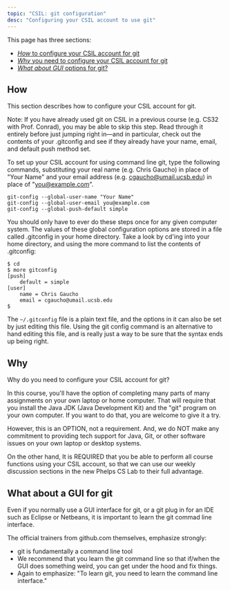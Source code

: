```yaml
---
topic: "CSIL: git configuration"
desc: "Configuring your CSIL account to use git"
---
```


This page has three sections:

* [*How* to configure your CSIL account for git]({{page.url}}#how)
* [*Why* you need to configure your CSIL account for git]({{page.url}}#why)
* [*What about GUI* options for git?]({{page.url}}#what-about-a-gui-for-git)

How
---

This section describes how to configure your CSIL account for git.

Note: If you have already used git on CSIL in a previous course (e.g. CS32 with Prof. Conrad), you may be able to skip this step. Read through it entirely before just jumping right in—and in particular, check out the contents of your .gitconfig and see if they already have your name, email, and default push method set.

To set up your CSIL account for using command line git, type the following commands, substituting your real name (e.g. Chris Gaucho) in place of "Your Name" and your email address (e.g. cgaucho@umail.ucsb.edu) in place of "you@example.com".

```
git-config --global-user-name "Your Name"
git-config --global-user-email you@example.com
git-config --global-push-default simple
```

You should only have to ever do these steps once for any given computer system. The values of these global configuration options are stored in a file called .gitconfig in your home directory. Take a look by cd'ing into your home directory, and using the more command to list the contents of .gitconfig:

```
$ cd
$ more gitconfig
[push]
    default = simple
[user]
    name = Chris Gaucho
    email = cgaucho@umail.ucsb.edu
$
```

The `~/.gitconfig` file is a plain text file, and the options in it can also be set by just editing this file. Using the git config command is an alternative to hand editing this file, and is really just a way to be sure that the syntax ends up being right.

Why
---

Why do you need to configure your CSIL account for git?

In this course, you'll have the option of completing many parts of many assignments on your own laptop or home computer. That will require that you install the Java JDK (Java Development Kit) and the "git" program on your own computer. If you want to do that, you are welcome to give it a try.

However, this is an OPTION, not a requirement. And, we do NOT make any commitment to providing tech support for Java, Git, or other software issues on your own laptop or desktop systems.

On the other hand, It is REQUIRED that you be able to perform all course functions using your CSIL account, so that we can use our weekly discussion sections in the new Phelps CS Lab to their full advantage.

What about a GUI for git
------------------------

Even if you normally use a GUI interface for git, or a git plug in for an IDE such as Eclipse or Netbeans, it is important to learn the git commad line interface.

The official trainers from github.com themselves, emphasize strongly:

* git is fundamentally a command line tool
* We recommend that you learn the git command line so that if/when the GUI does something weird, you can get under the hood and fix things.
* Again to emphasize: "To learn git, you need to learn the command line interface."
